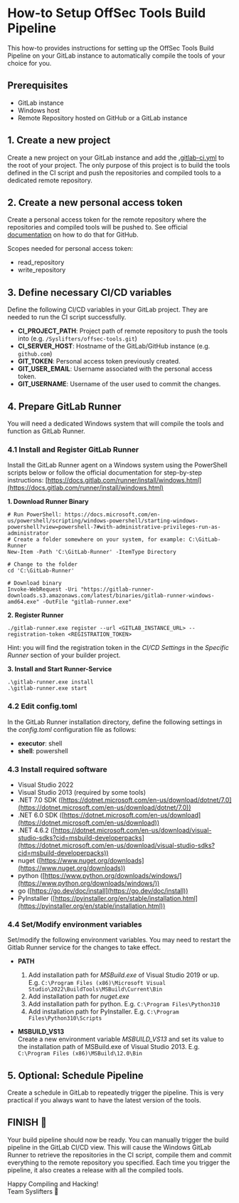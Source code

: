 # How-to Setup OffSec Tools Build Pipeline 
This how-to provides instructions for setting up the OffSec Tools Build Pipeline on your GitLab instance to automatically compile the tools of your choice for you.

## Prerequisites
* GitLab instance
* Windows host
* Remote Repository hosted on GitHub or a GitLab instance

## 1. Create a new project
Create a new project on your GitLab instance and add the [.gitlab-ci.yml](gitlab-ci.yml) to the root of your project. The only purpose of this project is to build the tools defined in the CI script and push the repositories and compiled tools to a dedicated remote repository.

## 2. Create a new personal access token
Create a personal access token for the remote repository where the repositories and compiled tools will be pushed to. See official [documentation](https://docs.github.com/en/enterprise-server@3.4/authentication/keeping-your-account-and-data-secure/creating-a-personal-access-token) on how to do that for GitHub.

Scopes needed for personal access token:
- read_repository
- write_repository

## 3. Define necessary CI/CD variables
Define the following CI/CD variables in your GitLab project. They are needed to run the CI script successfully.

* **CI_PROJECT_PATH**: Project path of remote repository to push the tools into (e.g. `/Syslifters/offsec-tools.git`)
* **CI_SERVER_HOST**: Hostname of the GitLab/GitHub instance (e.g. `github.com`)
* **GIT_TOKEN**: Personal access token previously created.
* **GIT_USER_EMAIL**: Username associated with the personal access token.
* **GIT_USERNAME**: Username of the user used to commit the changes.

## 4. Prepare GitLab Runner
You will need a dedicated Windows system that will compile the tools and function as GitLab Runner. 

### 4.1 Install and Register GitLab Runner
Install the GitLab Runner agent on a Windows system using the PowerShell scripts below or follow the official documentation for step-by-step instructions: [https://docs.gitlab.com/runner/install/windows.html](https://docs.gitlab.com/runner/install/windows.html)

**1. Download Runner Binary**
```
# Run PowerShell: https://docs.microsoft.com/en-us/powershell/scripting/windows-powershell/starting-windows-powershell?view=powershell-7#with-administrative-privileges-run-as-administrator
# Create a folder somewhere on your system, for example: C:\GitLab-Runner
New-Item -Path 'C:\GitLab-Runner' -ItemType Directory

# Change to the folder
cd 'C:\GitLab-Runner'

# Download binary
Invoke-WebRequest -Uri "https://gitlab-runner-downloads.s3.amazonaws.com/latest/binaries/gitlab-runner-windows-amd64.exe" -OutFile "gitlab-runner.exe"
```

**2. Register Runner**
```
./gitlab-runner.exe register --url <GITLAB_INSTANCE_URL> --registration-token <REGISTRATION_TOKEN>
```

Hint: you will find the registration token in the _CI/CD Settings_ in the _Specific Runner_ section of your builder project. 

**3. Install and Start Runner-Service**
```
.\gitlab-runner.exe install
.\gitlab-runner.exe start
```

### 4.2 Edit config.toml
In the GitLab Runner installation directory, define the following settings in the _config.toml_ configuration file as follows:

* **executor**: shell
* **shell**: powershell

### 4.3 Install required software
- Visual Studio 2022
- Visual Studio 2013 (required by some tools)
- .NET 7.0 SDK ([https://dotnet.microsoft.com/en-us/download/dotnet/7.0](https://dotnet.microsoft.com/en-us/download/dotnet/7.0))
- .NET 6.0 SDK ([https://dotnet.microsoft.com/en-us/download](https://dotnet.microsoft.com/en-us/download))
- .NET 4.6.2 ([https://dotnet.microsoft.com/en-us/download/visual-studio-sdks?cid=msbuild-developerpacks](https://dotnet.microsoft.com/en-us/download/visual-studio-sdks?cid=msbuild-developerpacks)) 
- nuget ([https://www.nuget.org/downloads](https://www.nuget.org/downloads))
- python ([https://www.python.org/downloads/windows/](https://www.python.org/downloads/windows/))
- go ([https://go.dev/doc/install](https://go.dev/doc/install))
- PyInstaller ([https://pyinstaller.org/en/stable/installation.html](https://pyinstaller.org/en/stable/installation.html))

### 4.4 Set/Modify environment variables
Set/modify the following environment variables. You may need to restart the Gitlab Runner service for the changes to take effect.

* **PATH**
  1. Add installation path for _MSBuild.exe_ of Visual Studio 2019 or up. E.g. `C:\Program Files (x86)\Microsoft Visual Studio\2022\BuildTools\MSBuild\Current\Bin`
  2. Add installation path for _nuget.exe_
  3. Add installation path for python. E.g. `C:\Program Files\Python310`
  4. Add installation path for PyInstaller. E.g. `C:\Program Files\Python310\Scripts`

* **MSBUILD_VS13**\
Create a new environment variable _MSBUILD_VS13_ and set its value to the installation path of MSBuild.exe of Visual Studio 2013. E.g. `C:\Program Files (x86)\MSBuild\12.0\Bin`

## 5. Optional: Schedule Pipeline
Create a schedule in GitLab to repeatedly trigger the pipeline. This is very practical if you always want to have the latest version of the tools.

## FINISH 🏁
Your build pipeline should now be ready. You can manually trigger the build pipeline in the GitLab CI/CD view. This will cause the Windows GitLab Runner to retrieve the repositories in the CI script, compile them and commit everything to the remote repository you specified. Each time you trigger the pipeline, it also creates a release with all the compiled tools.

Happy Compiling and Hacking!  
Team Syslifters 🦖
